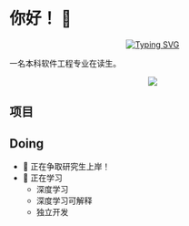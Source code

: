# 你好！ 👋

<div align="center">
  <a href="https://blog.sunguoqi.com/">
    <img src="https://readme-typing-svg.demolab.com?font=Fira+Code&pause=1000&color=024EF7&width=435&lines=少年应有鸿鹄志，当骑骏马踏平川&center=true&size=27" alt="Typing SVG" />
  </a>
</div>



一名本科软件工程专业在读生。

<div align="center">
  <img src="https://github-readme-stats.vercel.app/api?username=Kelfvin&show_icons=true&theme=transparent" /> 
</div>

## 项目



## Doing

- 🔭 正在争取研究生上岸！
- 🌱 正在学习
  - 深度学习
  - 深度学习可解释
  - 独立开发


